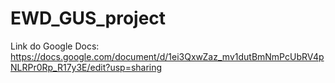 # EWD_GUS_project

Link do Google Docs: https://docs.google.com/document/d/1ei3QxwZaz_mv1dutBmNmPcUbRV4pNLRPr0Rp_R17y3E/edit?usp=sharing
